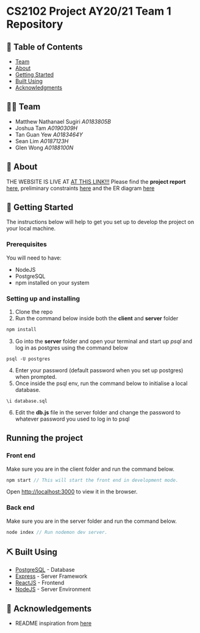 # CS2102 Project AY20/21 Team 1 Repository

## 📝 Table of Contents
- [Team](#info)
- [About](#about)
- [Getting Started](#getting_started)
- [Built Using](#built_using)
- [Acknowledgments](#acknowledgement)

## 👨‍💻  Team <a name = "info"></a>
- Matthew Nathanael Sugiri *A0183805B*
- Joshua Tam *A0190309H*
- Tan Guan Yew *A0183464Y*
- Sean Lim *A0187123H*
- Glen Wong *A0188100N*

## 🧐 About <a name = "about"></a>
THE WEBSITE IS LIVE AT [AT THIS LINK!!!](https://petsocietyof2102.herokuapp.com/)
Please find the **project report** [here](https://github.com/sevenmatt7/CS2102_2021_S1_Team1/blob/master/CS2102%20Team%201%20Final%20Project%20Report.pdf), preliminary constraints [here](proj_docs/prelim_constraints.md) and the ER diagram [here](proj_docs/Final_ER_Diagram.pdf)

 ## 🏁 Getting Started <a name = "getting_started"></a>
The instructions below will help to get you set up to develop the project on your local machine.

### Prerequisites
You will need to have:
- NodeJS
- PostgreSQL
- npm 
installed on your system


### Setting up and installing
1. Clone the repo
2. Run the command below inside both the **client** and **server** folder

```javascript
npm install
```

3. Go into the **server** folder and open your terminal and start up *psql* and log in as postgres using the command below
```
psql -U postgres
```
4. Enter your password (default password when you set up postgres) when prompted.
5. Once inside the psql env, run the command below to initialise a local database.
```
\i database.sql
```
6. Edit the **db.js** file in the server folder and change the password to whatever password you used to log in to psql

## Running the project

### Front end
Make sure you are in the client folder and run the command below.
```javascript
npm start // This will start the front end in development mode.
```

Open [http://localhost:3000](http://localhost:3000) to view it in the browser.

### Back end
Make sure you are in the server folder and run the command below.
```javascript
node index // Run nodemon dev server.
```

<!-- End with an example of getting some data out of the system or using it for a little demo.

## 🔧 Running the tests <a name = "tests"></a>
Explain how to run the automated tests for this system.

### Break down into end to end tests
Explain what these tests test and why

```
Give an example
```

### And coding style tests
Explain what these tests test and why

```
Give an example
```

## 🎈 Usage <a name="usage"></a>
Add notes about how to use the system.

## 🚀 Deployment <a name = "deployment"></a>
Add additional notes about how to deploy this on a live system.
 --> 
## ⛏️ Built Using <a name = "built_using"></a>
- [PostgreSQL](https://www.postgresql.org/) - Database
- [Express](https://expressjs.com/) - Server Framework
- [ReactJS](https://reactjs.org/) - Frontend 
- [NodeJS](https://nodejs.org/en/) - Server Environment


## 🎉 Acknowledgements <a name = "acknowledgement"></a>
- README inspiration from [here](https://github.com/kylelobo/The-Documentation-Compendium)

<!-- ## Available Scripts

In the project directory, you can run:

### `yarn start`

Runs the app in the development mode.<br />
Open [http://localhost:3000](http://localhost:3000) to view it in the browser.

The page will reload if you make edits.<br />
You will also see any lint errors in the console.

### `yarn test`

Launches the test runner in the interactive watch mode.<br />
See the section about [running tests](https://facebook.github.io/create-react-app/docs/running-tests) for more information.

### `yarn build`

Builds the app for production to the `build` folder.<br />
It correctly bundles React in production mode and optimizes the build for the best performance.

The build is minified and the filenames include the hashes.<br />
Your app is ready to be deployed!

See the section about [deployment](https://facebook.github.io/create-react-app/docs/deployment) for more information.

### `yarn eject`

**Note: this is a one-way operation. Once you `eject`, you can’t go back!**

If you aren’t satisfied with the build tool and configuration choices, you can `eject` at any time. This command will remove the single build dependency from your project.

Instead, it will copy all the configuration files and the transitive dependencies (webpack, Babel, ESLint, etc) right into your project so you have full control over them. All of the commands except `eject` will still work, but they will point to the copied scripts so you can tweak them. At this point you’re on your own.

You don’t have to ever use `eject`. The curated feature set is suitable for small and middle deployments, and you shouldn’t feel obligated to use this feature. However we understand that this tool wouldn’t be useful if you couldn’t customize it when you are ready for it.

## Learn More

You can learn more in the [Create React App documentation](https://facebook.github.io/create-react-app/docs/getting-started).

To learn React, check out the [React documentation](https://reactjs.org/).

### Code Splitting

This section has moved here: https://facebook.github.io/create-react-app/docs/code-splitting

### Analyzing the Bundle Size

This section has moved here: https://facebook.github.io/create-react-app/docs/analyzing-the-bundle-size

### Making a Progressive Web App

This section has moved here: https://facebook.github.io/create-react-app/docs/making-a-progressive-web-app

### Advanced Configuration

This section has moved here: https://facebook.github.io/create-react-app/docs/advanced-configuration

### Deployment

This section has moved here: https://facebook.github.io/create-react-app/docs/deployment

### `yarn build` fails to minify

This section has moved here: https://facebook.github.io/create-react-app/docs/troubleshooting#npm-run-build-fails-to-minify -->
